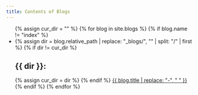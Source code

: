```yaml
---
title: Contents of Blogs
---
```


<ul>
  {% assign cur_dir = "" %}
  {% for blog in site.blogs %}
    {% if blog.name != "index" %}
      <li>
        {% assign dir = blog.relative_path | replace: "_blogs/", "" | split: "/" | first %}
        {% if dir != cur_dir %}
          <h2>{{ dir }}:</h2>
          {% assign cur_dir = dir %}
        {% endif %}
        <a href="{{ blog.url }}">{{ blog.title | replace: "-", " " }}</a>
      </li>
    {% endif %}
  {% endfor %}
</ul>
